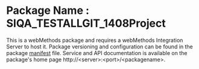 # Package Name : SIQA_TESTALLGIT_1408Project
This is a webMethods package and requires a webMethods Integration Server to host it. Package versioning and configuration can be found in the package [manifest](./SIQA_TESTALLGIT_1408Project/manifest.v3) file. Service and API documentation is available on the package's home page http://&lt;server&gt;:&lt;port&gt;/&lt;packagename>.